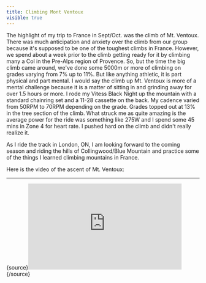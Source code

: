 ---title: Climbing Mont Ventouxvisible: true---The highlight of my trip to France in Sept/Oct. was the climb of Mt. Ventoux. There was much anticipation and anxiety over the climb from our group because it's supposed to be one of the toughest climbs in France. However, we spend about a week prior to the climb getting ready for it by climbing many a Col in the Pre-Alps region of Provence. So, but the time the big climb came around, we've done some 5000m or more of climbing on grades varying from 7% up to 11%. But like anything athletic, it is part physical and part mental. I would say the climb up Mt. Ventoux is more of a mental challenge because it is a matter of sitting in and grinding away for over 1.5 hours or more. I rode my Vitess Black Night up the mountain with a standard chainring set and a 11-28 cassette on the back. My cadence varied from 50RPM to 70RPM depending on the grade. Grades topped out at 13% in the tree section of the climb. What struck me as quite amazing is the average power for the ride was something like 275W and I spend some 45 mins in Zone 4 for heart rate. I pushed hard on the climb and didn't really realize it.

As I ride the track in London, ON, I am looking forward to the coming season and riding the hills of Collingwood/Blue Mountain and practice some of the things I learned climbing mountains in France.

Here is the video of the ascent of Mt. Ventoux:

<hr id="system-readmore" />

{source}<iframe src="http://player.vimeo.com/video/17435778?byline=0&portrait=0" width="400" height="225" frameborder="0"></iframe>{/source}